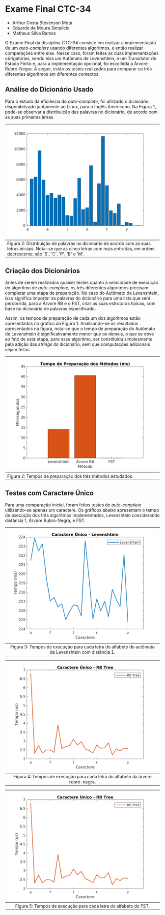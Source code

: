 # Exame Final CTC-34

- Arthur Costa Stevenson Mota
- Eduardo de Moura Simplício
- Matheus Silva Ramos

O Exame Final da disciplina CTC-34 consiste em realizar a implementação de um *auto-complete* usando diferentes algoritmos, e então realizar comparações entre eles. Nesse caso, foram feitas as duas implementações obrigatórias, sendo elas um Autômato de Levenshtein, e um Transdutor de Estado Finito e, para a implementação opcional, foi escolhida a Árvore Rubro-Negra.
A seguir, estão os testes realizados para comparar os três diferentes algoritmos em diferentes contextos.

## Análise do Dicionário Usado

Para o estudo da eficiência do *auto-complete*, foi utilizado o dicionário disponibilizado juntamente ao Linux, para o Inglês Americano. Na Figura 1, pode-se observar a distribuição das palavras no dicionário, de acordo com as suas primeiras letras.

| ![dictdist](./src/Analysis/dict_dist.png) |
|-|
|Figura 2: Distribuição de palavras no dicionário de acordo com as suas letras iniciais. Nota-se que as cinco letras com mais entradas, em ordem decrescente, são 'S', 'C', 'P', 'B' e 'M'.|

## Criação dos Dicionários

Antes de serem realizados quaiser testes quanto à velocidade de execução do algoritmo de *auto-complete*, os três diferentes algoritmos precisam completar uma etapa de preparação. No caso do Autômato de Levenshtein, isso significa importar as palavras do dicionário para uma lista que será percorrida, para a Árvore RB e o FST, criar as suas estruturas típicas, com base no dicionário de palavras especificado.

Assim, os tempos de preparação de cada um dos algoritmos estão apresentados no gráfico da Figura 1. Analisando-se os resultados apresentados na figura, nota-se que o tempo de preparação do Autômato de Levenshtein é significativamente menor que os demais, o que se deve ao fato de esta etapa, para esse algoritmo, ser constituída simplesmente pela adição das *strings* do dicionário, sem que computações adicionais sejam feitas.

| ![preptime](./src/Analysis/dict_creation.png) |
|-|
|Figura 2: Tempos de preparação dos três métodos estudados.|

## Testes com Caractere Único

Para uma comparação inicial, foram feitos testes de *auto-complete* utilizando-se apenas um caractere. Os gráficos abaixo apresentam o tempo de execução dos três algoritmos implementados, Levenshtein considerando distância 1, Árvore Rubro-Negra, e FST.

|![levenstr](./src/Analysis/leven_char.png)|
| :-: |
|Figura 3: Tempos de execução para cada letra do alfabeto do autômato de Levenshtein com distância 1.|

|![rbstr](./src/Analysis/rb_char.png)|
| :-: |
|Figura 4: Tempos de execução para cada letra do alfabeto da árvore rubro-negra.|

|![fststr](./src/Analysis/rb_char.png)|
| :-: |
|Figura 5: Tempos de execução para cada letra do alfabeto do FST.|

